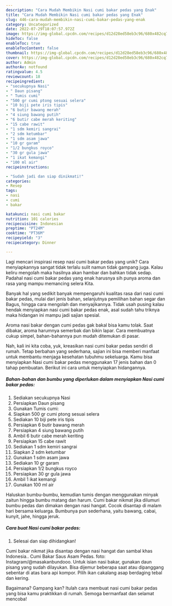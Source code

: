```yaml
---
description: "Cara Mudah Membikin Nasi cumi bakar pedas yang Enak"
title: "Cara Mudah Membikin Nasi cumi bakar pedas yang Enak"
slug: 446-cara-mudah-membikin-nasi-cumi-bakar-pedas-yang-enak
category: Uncategorized
date: 2022-07-29T18:07:57.972Z
image: https://img-global.cpcdn.com/recipes/d12d28ed58eb3c96/680x482cq70/nasi-cumi-bakar-pedas-foto-resep-utama.jpg
hideToc: false
enableToc: true
enableTocContent: false
thumbnail: https://img-global.cpcdn.com/recipes/d12d28ed58eb3c96/680x482cq70/nasi-cumi-bakar-pedas-foto-resep-utama.jpg
cover: https://img-global.cpcdn.com/recipes/d12d28ed58eb3c96/680x482cq70/nasi-cumi-bakar-pedas-foto-resep-utama.jpg
author: Admin
authorAv: notfound
ratingvalue: 4.5
reviewcount: 18
recipeingredient:
- "secukupnya Nasi"
- " Daun pisang"
- " Tumis cumi"
- "500 gr cumi ptong sesuai selera"
- "10 biji pete iris tipis"
- "6 butir bawang merah"
- "4 siung bawang putih"
- "6 butir cabe merah keriting"
- "15 cabe rawit"
- "1 sdm kemiri sangrai"
- "2 sdm ketumbar"
- "1 sdm asam jawa"
- "10 gr garam"
- "1/2 bungkus royco"
- "30 gr gula jawa"
- "1 ikat kemangi"
- "100 ml air"
recipeinstructions:

- "Sudah jadi dan siap dinikmati!"
categories:
- Resep
tags:
- nasi
- cumi
- bakar

katakunci: nasi cumi bakar 
nutrition: 101 calories
recipecuisine: Indonesian
preptime: "PT24M"
cooktime: "PT36M"
recipeyield: "3"
recipecategory: Dinner

---
```





Lagi mencari inspirasi resep nasi cumi bakar pedas yang unik? Cara menyiapkannya sangat tidak terlalu sulit namun tidak gampang juga. Kalau keliru mengolah maka hasilnya akan hambar dan bahkan tidak sedap. Padahal nasi cumi bakar pedas yang enak harusnya sih punya aroma dan rasa yang mampu memancing selera Kita.





Banyak hal yang sedikit banyak mempengaruhi kualitas rasa dari nasi cumi bakar pedas, mulai dari jenis bahan, selanjutnya pemilihan bahan segar dan Bagus, hingga cara mengolah dan menyajikannya. Tidak usah pusing kalau hendak menyiapkan nasi cumi bakar pedas enak,      asal sudah tahu triknya maka hidangan ini mampu jadi sajian spesial.














Aroma nasi bakar dengan cumi pedas gak bakal bisa kamu tolak. Saat dibakar, aroma harumnya semerbak dan bikin lapar. Cara membuatnya cukup simpel, bahan-bahannya pun mudah ditemukan di pasar.






Nah, kali ini kita coba, yuk, kreasikan nasi cumi bakar pedas sendiri di rumah. Tetap berbahan yang sederhana, sajian ini bisa memberi manfaat untuk membantu menjaga kesehatan tubuhmu sekeluarga. Kamu bisa menyiapkan Nasi cumi bakar pedas menggunakan 17 jenis bahan dan 0 tahap pembuatan. Berikut ini cara untuk menyiapkan hidangannya.

<!--inarticleads1-->

##### Bahan-bahan dan bumbu yang diperlukan dalam menyiapkan Nasi cumi bakar pedas:

1. Sediakan secukupnya Nasi
1. Persiapkan  Daun pisang
1. Gunakan  Tumis cumi:
1. Siapkan 500 gr cumi ptong sesuai selera
1. Sediakan 10 biji pete iris tipis
1. Persiapkan 6 butir bawang merah
1. Persiapkan 4 siung bawang putih
1. Ambil 6 butir cabe merah keriting
1. Persiapkan 15 cabe rawit
1. Sediakan 1 sdm kemiri sangrai
1. Siapkan 2 sdm ketumbar
1. Gunakan 1 sdm asam jawa
1. Sediakan 10 gr garam
1. Persiapkan 1/2 bungkus royco
1. Persiapkan 30 gr gula jawa
1. Ambil 1 ikat kemangi
1. Gunakan 100 ml air


Haluskan bumbu-bumbu, kemudian tumis dengan menggunakan minyak zaitun hingga bumbu matang dan harum. Cumi bakar nikmat jika dilumuri bumbu pedas dan dimakan dengan nasi hangat. Cocok disantap di malam hari bersama keluarga. Bumbunya pun sederhana, yaitu bawang, cabai, kunyit, jahe, hingga jeruk. 

<!--inarticleads2-->

##### Cara buat Nasi cumi bakar pedas:


1. Selesai dan siap dihidangkan!

Cumi bakar nikmat jika disantap dengan nasi hangat dan sambal khas Indonesia.. Cumi Bakar Saus Asam Pedas. foto: Instagram/@masakanbundooo. Untuk isian nasi bakar, gunakan daun pisang yang sudah dilayukan. Bisa dijemur beberapa saat atau dipanggang sebentar di atas bara api kompor. Pilih ikan cakalang asap berdaging tebal dan kering. 

Bagaimana? Gampang kan? Itulah cara membuat nasi cumi bakar pedas yang bisa kamu praktikkan di rumah. Semoga bermanfaat dan selamat mencoba!
